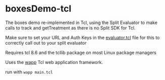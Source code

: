 # boxesDemo-tcl

The boxes demo re-implemented in Tcl, using the Split Evaluator to make calls to track and getTreatment as there is no Split SDK for Tcl. 

Make sure to set your URL and Auth Keys in the [evaluator.tcl](evaluator.tcl) file for this to correctly call out to your split evaluator

Requires tcl 8.6 and the tcllib package on most Linux package managers

Uses the [wapp](https://wapp.tcl.tk/home/doc/trunk/README.md) Tcl web application framework. 

run with `wapp main.tcl`

